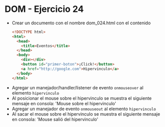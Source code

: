 # DOM - Ejercicio 24

* Crear un documento con el nombre dom_024.html con el contenido
  ```html
  <!DOCTYPE html>
  <html>
    <head>
      <title>Eventos</title>
    </head>
    <body>
      <div></div>
      <button id="primer-boton">¡Click!</button>
      <a href="http://google.com">Hipervinculo</a>
    </body>
  </html>
  ```
* Agregar un manejador/handler/listener de evento `onmouseover` al elemento `hipervinculo`
* Al posicionar el mouse sobre el hipervinculo se muestra el siguiente mensaje en consola: 'Mouse sobre el hipervinculo'
* Agregar un manejador de evento `onmouseout` al elemento `hipervinculo`
* Al sacar el mouse sobre el hipervinculo se muestra el siguiente mensaje en consola: 'Mouse salió del hipervinculo'